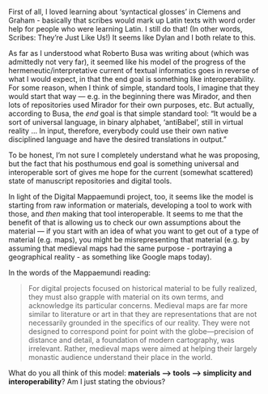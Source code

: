 First of all, I loved learning about ‘syntactical glosses’ in Clemens and Graham - basically that scribes would mark up Latin texts with word order help for people who were learning Latin. I still do that! (In other words, Scribes: They’re Just Like Us!) It seems like Dylan and I both relate to this.

As far as I understood what Roberto Busa was writing about (which was admittedly not very far), it seemed like his model of the progress of the hermeneutic/interpretative current of textual informatics goes in reverse of what I would expect, in that the end goal is something like interoperability. For some reason, when I think of simple, standard tools, I imagine that they would start that way — e.g. in the beginning there was Mirador, and then lots of repositories used Mirador for their own purposes, etc. But actually, according to Busa, the _end_ goal is that simple standard tool: “It would be a sort of universal language, in binary alphabet, ‘antiBabel’, still in virtual reality … In input, therefore, everybody could use their own native disciplined language and have the desired translations in output.”

To be honest, I’m not sure I completely understand what he was proposing, but the fact that his posthumous end goal is something universal and interoperable sort of gives me hope for the current (somewhat scattered) state of manuscript repositories and digital tools.

In light of the Digital Mappaemundi project, too, it seems like the model is starting from raw information or materials, developing a tool to work with those, and _then_ making that tool interoperable. It seems to me that the benefit of that is allowing us to check our own assumptions about the material — if you start with an idea of what you want to get out of a type of material (e.g. maps), you might be misrepresenting that material (e.g. by assuming that medieval maps had the same purpose - portraying a geographical reality - as something like Google maps today). 

In the words of the Mappaemundi reading:

>For digital projects focused on historical material to be fully realized, they must also grapple with material on its own terms, and acknowledge its particular concerns. Medieval maps are far more similar to literature or art in that they are representations that are not necessarily grounded in the specifics of our reality. They were not designed to correspond point for point with the globe—precision of distance and detail, a foundation of modern cartography, was irrelevant. Rather, medieval maps were aimed at helping their largely monastic audience understand their place in the world. 

What do you all think of this model: **materials —> tools —> simplicity and interoperability**? Am I just stating the obvious?

